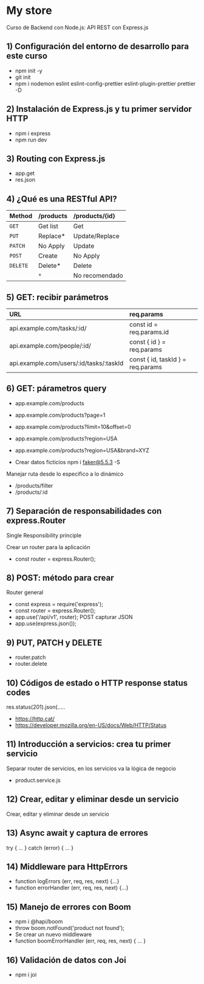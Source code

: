 # My store

Curso de Backend con Node.js: API REST con Express.js


## 1) Configuración del entorno de desarrollo para este curso

- npm init -y
- git init
- npm i nodemon eslint eslint-config-prettier eslint-plugin-prettier prettier -D

## 2) Instalación de Express.js y tu primer servidor HTTP

- npm i express
- npm run dev

## 3) Routing con Express.js

- app.get
- res.json

## 4) ¿Qué es una RESTful API?

| Method    | /products | /products/{id}                |
| :-------- | :-------- | :---------------------------- |
| `GET`     | Get list  | Get                           |
| `PUT`     | Replace*  | Update/Replace                |
| `PATCH`   | No Apply  | Update                        |
| `POST`    | Create    | No Apply                      |
| `DELETE`  | Delete*   | Delete                        |
|           | `*`       | No recomendado                |

## 5) GET: recibir parámetros

| URL                                     | req.params                        |
| :--------                               | :-------------------------------- |
| api.example.com/tasks/:id/              | const id = req.params.id          |
| api.example.com/people/:id/             | const { id } = req.params         |
| api.example.com/users/:id/tasks/:taskId | const { id, taskId } = req.params |

## 6) GET: párametros query

- app.example.com/products
- app.example.com/products?page=1
- app.example.com/products?limit=10&offset=0
- app.example.com/products?region=USA
- app.example.com/products?region=USA&brand=XYZ

- Crear datos ficticios npm i faker@5.5.3 -S

Manejar ruta desde lo especifico a lo dinámico
- /products/filter
- /products/:id

## 7) Separación de responsabilidades con express.Router

Single Responsibility principle

Crear un router para la aplicación
- const router = express.Router();

## 8) POST: método para crear

Router general
- const express = require('express');
- const router = express.Router();
- app.use('/api/v1', router);
POST capturar JSON
- app.use(express.json());

## 9) PUT, PATCH y DELETE
- router.patch
- router.delete

## 10) Códigos de estado o HTTP response status codes
res.status(201).json(.....
- https://http.cat/
- https://developer.mozilla.org/en-US/docs/Web/HTTP/Status

## 11) Introducción a servicios: crea tu primer servicio
Separar router de servicios, en los servicios va la lógica de negocio
- product.service.js

## 12) Crear, editar y eliminar desde un servicio

Crear, editar y eliminar desde un servicio

## 13) Async await y captura de errores
try {
  ...
} catch (error) {
  ...
}

## 14) Middleware para HttpErrors

- function logErrors (err, req, res, next) {...}
- function errorHandler (err, req, res, next) {...}

## 15) Manejo de errores con Boom
- npm i @hapi/boom
- throw boom.notFound('product not found');
- Se crear un nuevo middleware
- function boomErrorHandler (err, req, res, next) { ... }

## 16) Validación de datos con Joi
- npm i joi

